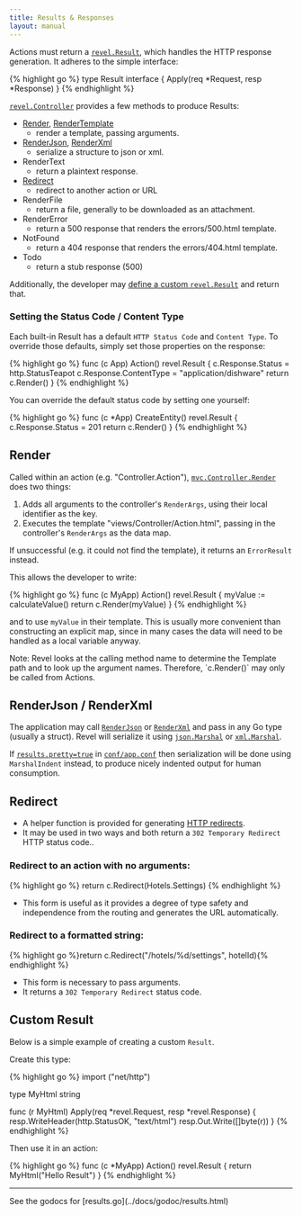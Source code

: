 ```yaml
---
title: Results & Responses
layout: manual
---
```


Actions must return a [`revel.Result`](../docs/godoc/results.html#Result), which
handles the HTTP response generation.  It adheres to the simple interface:

{% highlight go %}
type Result interface {
	Apply(req *Request, resp *Response)
}
{% endhighlight %}

[`revel.Controller`](../docs/godoc/controller.html#Controller) provides a few
methods to produce Results:

* [Render](#Render), [RenderTemplate](#RenderTemplate) 
    - render a template, passing arguments.
* [RenderJson](#RenderJson), [RenderXml](#RenderXml) 
    - serialize a structure to json or xml.
* RenderText 
    - return a plaintext response.
* [Redirect](#Redirect) 
    - redirect to another action or URL
* RenderFile 
    - return a file, generally to be downloaded as an attachment.
* RenderError 
    - return a 500 response that renders the errors/500.html template.
* NotFound 
    - return a 404 response that renders the errors/404.html template.
* Todo 
    - return a stub response (500)

Additionally, the developer may [define a custom `revel.Result`](#CustomResult) and return that.

### Setting the Status Code / Content Type

Each built-in Result has a default `HTTP Status Code` and `Content Type`.  To override
those defaults, simply set those properties on the response:

{% highlight go %}
func (c App) Action() revel.Result {
	c.Response.Status = http.StatusTeapot
	c.Response.ContentType = "application/dishware"
	return c.Render()
}
{% endhighlight %}


You can override the default status code by setting one yourself:

{% highlight go %}
func (c *App) CreateEntity() revel.Result {
    c.Response.Status = 201
    return c.Render()
}
{% endhighlight %}

<a name="Render">

## Render

Called within an action (e.g. "Controller.Action"),
[`mvc.Controller.Render`](../docs/godoc/controller.html#Controller.Render) does two things:

 1. Adds all arguments to the controller's `RenderArgs`, using their local identifier as the key.
 2. Executes the template "views/Controller/Action.html", passing in the controller's `RenderArgs` as the data map.

If unsuccessful (e.g. it could not find the template), it returns an `ErrorResult` instead.

This allows the developer to write:

{% highlight go %}
func (c MyApp) Action() revel.Result {
	myValue := calculateValue()
	return c.Render(myValue)
}
{% endhighlight %}

and to use `myValue` in their template.  This is usually more convenient than
constructing an explicit map, since in many cases the data will need to be
handled as a local variable anyway.

<div class="alert alert-info">Note: Revel looks at the calling method name to determine the Template
path and to look up the argument names.  Therefore, `c.Render()` may only be  called from Actions.</div>

<a name="RenderJson"></a><a name="RenderXml"></a>

## RenderJson / RenderXml

The application may call
[`RenderJson`](../docs/godoc/controller.html#Controller.RenderJson) or
[`RenderXml`](../docs/godoc/controller.html#Controller.RenderXml) and pass in any Go
type (usually a struct).  Revel will serialize it using
[`json.Marshal`](http://www.golang.org/pkg/encoding/json/#Marshal) or
[`xml.Marshal`](http://www.golang.org/pkg/encoding/xml/#Marshal).

If [`results.pretty=true`](appconf.html#results.pretty) in [`conf/app.conf`](appconf.html)  then serialization will be done using
`MarshalIndent` instead, to produce nicely indented output for human consumption.

<a name="Redirect"></a>

## Redirect

- A helper function is provided for generating [HTTP redirects](http://en.wikipedia.org/wiki/URL_redirection#HTTP_status_codes_3xx).  
- It may be used in two ways and both return a `302 Temporary Redirect` HTTP status code..

### Redirect to an action with no arguments:

{% highlight go %}
    return c.Redirect(Hotels.Settings)
{% endhighlight %}

- This form is useful as it provides a degree of type safety and independence from the routing and generates the URL automatically.

### Redirect to a formatted string:

{% highlight go %}return c.Redirect("/hotels/%d/settings", hotelId){% endhighlight %}

- This form is necessary to pass arguments.
- It returns a `302 Temporary Redirect` status code.

<a name="CustomResult"></a>

## Custom Result

Below is a simple example of creating a custom `Result`.

Create this type:

{% highlight go %}
import ("net/http")

type MyHtml string

func (r MyHtml) Apply(req *revel.Request, resp *revel.Response) {
	resp.WriteHeader(http.StatusOK, "text/html")
	resp.Out.Write([]byte(r))
}
{% endhighlight %}

Then use it in an action:

{% highlight go %}
func (c *MyApp) Action() revel.Result {
	return MyHtml("<html><body>Hello Result</body></html>")
}
{% endhighlight %}


<hr>
See the godocs for [results.go](../docs/godoc/results.html)
